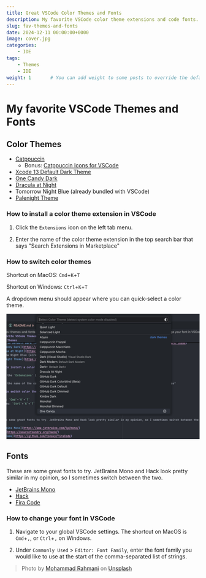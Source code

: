 ```yaml
---
title: Great VSCode Color Themes and Fonts
description: My favorite VSCode color theme extensions and code fonts.
slug: fav-themes-and-fonts
date: 2024-12-11 00:00:00+0000
image: cover.jpg
categories:
    - IDE
tags:
    - Themes
    - IDE
weight: 1       # You can add weight to some posts to override the default sorting (date descending)
---
```


# My favorite VSCode Themes and Fonts

## Color Themes

- [Catppuccin](https://marketplace.visualstudio.com/items?itemName=Catppuccin.catppuccin-vsc-pack)
  - Bonus: [Catppuccin Icons for VSCode](https://marketplace.visualstudio.com/items?itemName=Catppuccin.catppuccin-vsc-icons)
- [Xcode 13 Default Dark Theme](https://marketplace.visualstudio.com/items?itemName=Colaski.xcode-13-default-dark-theme)
- [One Candy Dark](https://marketplace.visualstudio.com/items?itemName=KacperBiedka.one-candy-dark)
- [Dracula at Night](https://marketplace.visualstudio.com/items?itemName=bceskavich.theme-dracula-at-night)
- Tomorrow Night Blue (already bundled with VSCode)
- [Palenight Theme](https://marketplace.visualstudio.com/items?itemName=whizkydee.material-palenight-theme)

### How to install a color theme extension in VSCode

1. Click the `Extensions` icon on the left tab menu.

2. Enter the name of the color theme extension in the top search bar that says "Search Extensions in Marketplace"

### How to switch color themes

Shortcut on MacOS: `Cmd`+`K`+`T`

Shortcut on Windows: `Ctrl`+`K`+`T`

A dropdown menu should appear where you can quick-select a color theme.

![Switching themes in VSCode](switch-themes.jpg)

## Fonts

These are some great fonts to try. JetBrains Mono and Hack look pretty similar in my opinion, so I sometimes switch between the two.

- [JetBrains Mono](https://www.jetbrains.com/lp/mono/)
- [Hack](https://sourcefoundry.org/hack/)
- [Fira Code](https://github.com/tonsky/FiraCode)

### How to change your font in VSCode

1. Navigate to your global VSCode settings. The shortcut on MacOS is `Cmd`+`,`, or `Ctrl`+`,` on Windows.

2. Under `Commonly Used` > `Editor: Font Family`, enter the font family you would like to use at the start of the comma-separated list of strings.

<!-- TODO: Add screenshots and example -->

> Photo by [Mohammad Rahmani](https://unsplash.com/@afgprogrammer?utm_content=creditCopyText&utm_medium=referral&utm_source=unsplash) on [Unsplash](https://unsplash.com/)
